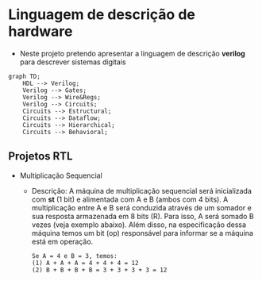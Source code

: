 # Linguagem de descrição de hardware

- Neste projeto pretendo apresentar a linguagem de descrição **verilog** para descrever sistemas digitais


```mermaid
graph TD;
    HDL --> Verilog;
    Verilog --> Gates;
    Verilog --> Wire&Regs;
    Verilog --> Circuits;
    Circuits --> Estructural;
    Circuits --> Dataflow;
    Circuits --> Hierarchical;
    Circuits --> Behavioral;
```

## Projetos RTL
- Multiplicação Sequencial
    - Descrição: A máquina de multiplicação sequencial será inicializada com **st** (1 bit) e alimentada com A e B (ambos com 4 bits). A multiplicação entre A e B será conduzida através de um somador e sua resposta armazenada em 8 bits (R). Para isso, A será somado B vezes (veja exemplo abaixo). Além disso, na especificação dessa máquina temos um bit (op) responsável para informar se a máquina está em operação. 

        ```
        Se A = 4 e B = 3, temos:
        (1) A + A + A = 4 + 4 + 4 = 12
        (2) B + B + B + B = 3 + 3 + 3 + 3 = 12
        ```
